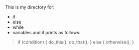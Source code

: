 This is my directory for:
* if
* else
* while
* variables 
and it prints as follows:

> 	if (condition)
>	{
>		do_this();
>		do_that();
>	}
>	else
>	{
>		otherwise();
>	}
